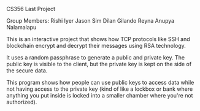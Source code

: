 CS356 Last Project

Group Members:
Rishi Iyer
Jason Sim
Dilan Gilando Reyna
Anupya Nalamalapu

This is an interactive project that shows how TCP protocols like SSH and blockchain encrypt and decrypt their messages using RSA technology. 

It uses a random passphrase to generate a public and private key. The public key is visible to the client, but the private key is kept on the side of the secure data. 

This program shows how people can use public keys to access data while not having access to the private key (kind of like a lockbox or bank where anything you put inside is locked into a smaller chamber where you're not authorized).